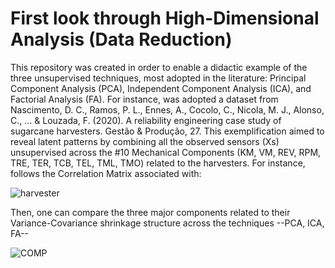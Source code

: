 # First look through High-Dimensional Analysis (Data Reduction)

This repository was created in order to enable a didactic example of the three unsupervised techniques, most adopted in the literature: Principal Component Analysis (PCA), Independent Component Analysis (ICA), and Factorial Analysis (FA). For instance, was adopted a dataset from Nascimento, D. C., Ramos, P. L., Ennes, A., Cocolo, C., Nicola, M. J., Alonso, C., ... & Louzada, F. (2020). A reliability engineering case study of sugarcane harvesters. Gestão & Produção, 27. This exemplification aimed to reveal latent patterns by combining all the observed sensors (Xs) unsupervised across the \#10 Mechanical Components (KM, VM, REV, RPM, TRE, TER, TCB, TEL, TML, TMO) related to the harvesters. For instance, follows the Correlation Matrix associated with:

![harvester](https://github.com/user-attachments/assets/fcc79322-587c-4797-9819-75e5f1fb46dc)

Then, one can compare the three major components related to their Variance-Covariance shrinkage structure across the techniques --PCA, ICA, FA--

![COMP](https://github.com/user-attachments/assets/73fa8112-dbcd-4804-96a0-6c35c57b07f0)
